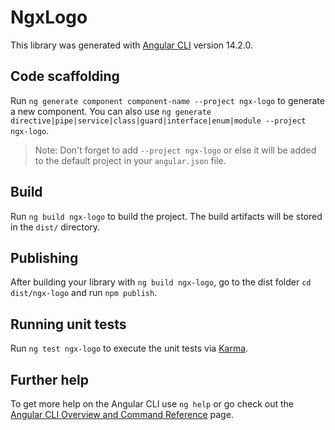 # NgxLogo

This library was generated with [Angular CLI](https://github.com/angular/angular-cli) version 14.2.0.

## Code scaffolding

Run `ng generate component component-name --project ngx-logo` to generate a new component. You can also use `ng generate directive|pipe|service|class|guard|interface|enum|module --project ngx-logo`.
> Note: Don't forget to add `--project ngx-logo` or else it will be added to the default project in your `angular.json` file. 

## Build

Run `ng build ngx-logo` to build the project. The build artifacts will be stored in the `dist/` directory.

## Publishing

After building your library with `ng build ngx-logo`, go to the dist folder `cd dist/ngx-logo` and run `npm publish`.

## Running unit tests

Run `ng test ngx-logo` to execute the unit tests via [Karma](https://karma-runner.github.io).

## Further help

To get more help on the Angular CLI use `ng help` or go check out the [Angular CLI Overview and Command Reference](https://angular.io/cli) page.
